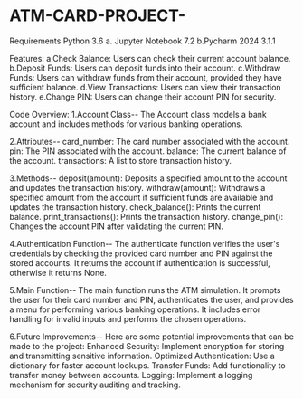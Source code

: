 # ATM-CARD-PROJECT-

Requirements Python 3.6
a. Jupyter Notebook 7.2
b.Pycharm 2024 3.1.1

Features:
a.Check Balance: Users can check their current account balance.
b.Deposit Funds: Users can deposit funds into their account.
c.Withdraw Funds: Users can withdraw funds from their account, provided they have sufficient balance.
d.View Transactions: Users can view their transaction history.
e.Change PIN: Users can change their account PIN for security.

Code Overview:
1.Account Class--
The Account class models a bank account and includes methods for various banking operations.

2.Attributes--
card_number: The card number associated with the account.
pin: The PIN associated with the account.
balance: The current balance of the account.
transactions: A list to store transaction history.

3.Methods--
deposit(amount): Deposits a specified amount to the account and updates the transaction history.
withdraw(amount): Withdraws a specified amount from the account if sufficient funds are available and updates the transaction history.
check_balance(): Prints the current balance.
print_transactions(): Prints the transaction history.
change_pin(): Changes the account PIN after validating the current PIN.

4.Authentication Function--
The authenticate function verifies the user's credentials by checking the provided card number and PIN against the stored accounts. It returns the account if authentication is successful, otherwise it returns None.

5.Main Function--
The main function runs the ATM simulation.
It prompts the user for their card number and PIN, authenticates the user, and provides a menu for performing various banking operations.
It includes error handling for invalid inputs and performs the chosen operations.

6.Future Improvements--
Here are some potential improvements that can be made to the project:
Enhanced Security: Implement encryption for storing and transmitting sensitive information.
Optimized Authentication: Use a dictionary for faster account lookups.
Transfer Funds: Add functionality to transfer money between accounts.
Logging: Implement a logging mechanism for security auditing and tracking.
